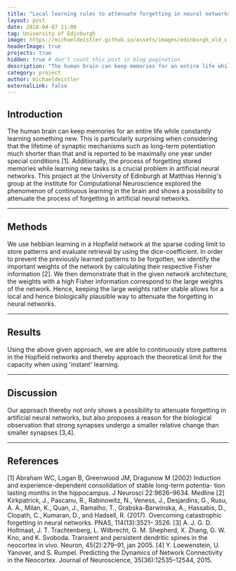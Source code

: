 ```yaml
---
title: "Local learning rules to attenuate forgetting in neural networks"
layout: post
date: 2018-04-07 11:00
tag: University of Edinburgh
image: https://michaeldeistler.github.io/assets/images/edinburgh_old_c.jpg
headerImage: true
projects: true
hidden: true # don't count this post in blog pagination
description: "The human brain can keep memories for an entire life while constantly learning something new. This project at the University of Edinburgh at Matthias Hennig's group at the institute for Computational Neuroscience explored this phenomenon and shows a possibility to attenuate the forgetting process in artificial neural networks."
category: project
author: michaeldeistler
externalLink: false
---
```


## Introduction

The human brain can keep memories for an entire life while constantly learning something new. This is particularly surprising when considering that the lifetime of synaptic mechanisms such as long-term potentiation much shorter than that and is reported to be maximally one year under special conditions [1]. Additionally, the process of forgetting stored memories while learning new tasks is a crucial problem in artificial neural networks. This project at the University of Edinburgh at Matthias Hennig's group at the institute for Computational Neuroscience explored the phenomenon of continuous learning in the brain and shows a possibility to attenuate the process of forgetting in artificial neural networks.

---

## Methods

We use hebbian learning in a Hopfield network at the sparse coding limit to store patterns and evaluate retrieval by using the dice-coefficient. In order to prevent the previously learned patterns to be forgotten, we identify the important weights of the network by calculating their respective Fisher information [2]. We then demonstrate that in the given network architecture, the weights with a high Fisher information correspond to the large weights of the network. Hence, keeping the large weights rather stable allows for a local and hence biologically plausible way to attenuate the forgetting in neural networks.

---

## Results

Using the above given approach, we are able to continuously store patterns in the Hopfield networks and thereby approach the theoretical limit for the capacity when using 'instant' learning.

---

## Discussion

Our approach thereby not only shows a possibility to attenuate forgetting in artificial neural networks, but also proposes a reason for the biological observation that strong synapses undergo a smaller relative change than smaller synapses [3,4].

---

## References
[1] Abraham WC, Logan B, Greenwood JM, Dragunow M (2002) Induction
and experience-dependent consolidation of stable long-term potentia- tion lasting months in the hippocampus. J Neurosci 22:9626–9634. Medline
[2] Kirkpatrick, J., Pascanu, R., Rabinowitz, N., Veness, J., Desjardins, G., Rusu, A. A., Milan, K., Quan, J., Ramalho, T., Grabska-Barwinska, A., Hassabis, D., Clopath, C., Kumaran, D., and Hadsell, R. (2017). Overcoming catastrophic forgetting in neural networks. PNAS, 114(13):3521– 3526.
[3] A. J. G. D. Holtmaat, J. T. Trachtenberg, L. Wilbrecht, G. M. Shepherd, X. Zhang, G. W. Kno, and K. Svoboda. Transient and persistent dendritic spines in the neocortex in vivo. Neuron, 45(2):279–91, jan 2005.
[4] Y. Loewenstein, U. Yanover, and S. Rumpel. Predicting the Dynamics of Network Connectivity in the Neocortex. Journal of Neuroscience, 35(36):12535–12544, 2015.
